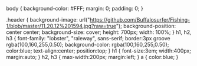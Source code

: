 body {
  background-color: #FFF;
  margin: 0;
  padding: 0;
}

.header {
  background-image: url("https://github.com/Buffalosurfer/Fishing-1/blob/master/11.20.12%201594.jpg?raw=true");
  background-position: center center;
  background-size: cover;
  height: 700px;
  width: 100%;
}
  h1, h2, h3 {
        font-family: "lobster", "raleway", sans-serif;
        border:3px groove rgba(100,160,255,0.50);
        background-color: rgba(100,160,255,0.50);
        color:blue;
        text-align:center;
        position:top;
      }
  h1 {
        font-size:3em;
        width:400px;
        margin:auto; 
      }
  h2, h3 {
        max-width:200px;
        margin:left;
      }
  a {
    color:blue;
    }
    
      
  
  

